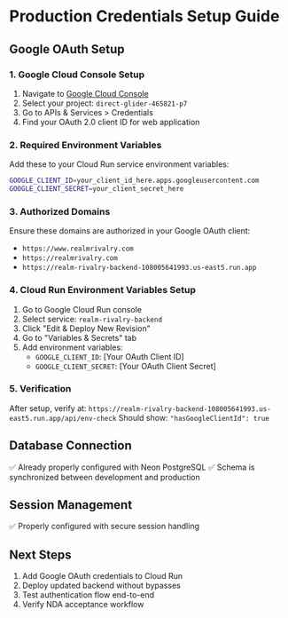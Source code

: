 # Production Credentials Setup Guide

## Google OAuth Setup

### 1. Google Cloud Console Setup
1. Navigate to [Google Cloud Console](https://console.cloud.google.com/)
2. Select your project: `direct-glider-465821-p7`
3. Go to APIs & Services > Credentials
4. Find your OAuth 2.0 client ID for web application

### 2. Required Environment Variables
Add these to your Cloud Run service environment variables:

```bash
GOOGLE_CLIENT_ID=your_client_id_here.apps.googleusercontent.com
GOOGLE_CLIENT_SECRET=your_client_secret_here
```

### 3. Authorized Domains
Ensure these domains are authorized in your Google OAuth client:
- `https://www.realmrivalry.com`
- `https://realmrivalry.com`
- `https://realm-rivalry-backend-108005641993.us-east5.run.app`

### 4. Cloud Run Environment Variables Setup
1. Go to Google Cloud Run console
2. Select service: `realm-rivalry-backend`
3. Click "Edit & Deploy New Revision"
4. Go to "Variables & Secrets" tab
5. Add environment variables:
   - `GOOGLE_CLIENT_ID`: [Your OAuth Client ID]
   - `GOOGLE_CLIENT_SECRET`: [Your OAuth Client Secret]

### 5. Verification
After setup, verify at: `https://realm-rivalry-backend-108005641993.us-east5.run.app/api/env-check`
Should show: `"hasGoogleClientId": true`

## Database Connection
✅ Already properly configured with Neon PostgreSQL
✅ Schema is synchronized between development and production

## Session Management  
✅ Properly configured with secure session handling

## Next Steps
1. Add Google OAuth credentials to Cloud Run
2. Deploy updated backend without bypasses
3. Test authentication flow end-to-end
4. Verify NDA acceptance workflow
